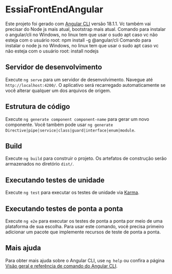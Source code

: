 # EssiaFrontEndAngular

Este projeto foi gerado com [Angular CLI](https://github.com/angular/angular-cli) versão 18.1.1.
Vc também vai precisar do Node js mais atual, bootstrap mais atual.
Comando para instalar o angular/cli no Windows, no linux tem que usar o sudo apt caso vc não esteja com o usuário root: npm install -g @angular/cli
Comando para instalar o node js no Windows, no linux tem que usar o sudo apt caso vc não esteja com o usuário root: install nodejs

## Servidor de desenvolvimento

Execute `ng serve` para um servidor de desenvolvimento. Navegue até `http://localhost:4200/`. O aplicativo será recarregado automaticamente se você alterar qualquer um dos arquivos de origem.

## Estrutura de código

Execute `ng generate component component-name` para gerar um novo componente. Você também pode usar `ng generate Directive|pipe|service|class|guard|interface|enum|module`.

## Build

Execute `ng build` para construir o projeto. Os artefatos de construção serão armazenados no diretório `dist/`.

## Executando testes de unidade

Execute `ng test` para executar os testes de unidade via [Karma](https://karma-runner.github.io).

## Executando testes de ponta a ponta

Execute `ng e2e` para executar os testes de ponta a ponta por meio de uma plataforma de sua escolha. Para usar este comando, você precisa primeiro adicionar um pacote que implemente recursos de teste de ponta a ponta.

## Mais ajuda

Para obter mais ajuda sobre o Angular CLI, use `ng help` ou confira a página [Visão geral e referência de comando do Angular CLI](https://angular.dev/tools/cli).
